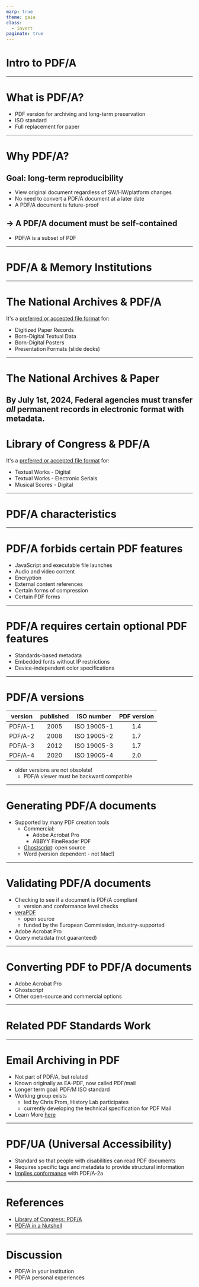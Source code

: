 ```yaml
---
marp: true
theme: gaia
class:
  - invert
paginate: true
---
```

<!-- _class: lead -->
# Intro to PDF/A
---
# What is PDF/A?
* PDF version for archiving and long-term preservation
* ISO standard
* Full replacement for paper
---
# Why PDF/A?
## Goal: long-term reproducibility
* View original document regardless of SW/HW/platform changes
* No need to convert a PDF/A document at a later date
* A PDF/A document is future-proof
## $\rightarrow$ A PDF/A document must be self-contained
* PDF/A is a subset of PDF
---
<!-- _class: lead -->
# PDF/A & Memory Institutions
---
# The National Archives & PDF/A
It's a [preferred or accepted file format](https://www.archives.gov/records-mgmt/policy/transfer-guidance-tables.html) for:
- Digitized Paper Records  
- Born-Digital Textual Data
- Born-Digital Posters
- Presentation Formats (slide decks)
---
# The National Archives & Paper
By July 1st, 2024, Federal agencies must transfer *all* permanent records in electronic format with metadata.
---
# Library of Congress & PDF/A
It's a [preferred or accepted file format](https://www.loc.gov/preservation/resources/rfs/TOC.html) for:
- Textual Works - Digital
- Textual Works - Electronic Serials
- Musical Scores - Digital
---
<!-- _class: lead -->
# PDF/A characteristics
---
# PDF/A forbids certain PDF features
* JavaScript and executable file launches
* Audio and video content
* Encryption
* External content references
* Certain forms of compression
* Certain PDF forms
---
# PDF/A requires certain optional PDF features
* Standards-based metadata
* Embedded fonts without IP restrictions
* Device-independent color specifications
---
# PDF/A versions
| version | published | ISO number | PDF version |
|---------|:---------:|------------|:-----------:|
| PDF/A-1 | 2005      | ISO 19005-1| 1.4         |
| PDF/A-2 | 2008      | ISO 19005-2| 1.7         |
| PDF/A-3 | 2012      | ISO 19005-3| 1.7         |
| PDF/A-4 | 2020      | ISO 19005-4| 2.0         |

* older versions are not obsolete!
    * PDF/A viewer must be backward compatible
---
# Generating PDF/A documents
* Supported by many PDF creation tools 
    * Commercial:
        * Adobe Acrobat Pro 
        * ABBYY FineReader PDF
    * [Ghostscript](https://www.ghostscript.com/index.html): open source
    * Word (version dependent - not Mac!)
---
# Validating PDF/A documents
* Checking to see if a document is PDF/A compliant
    * version and conformance level checks
* [veraPDF](https://verapdf.org/home/) 
    * open source
    * funded by the European Commission, industry-supported
* Adobe Acrobat Pro
* Query metadata (not guaranteed)
---
# Converting PDF to PDF/A documents
* Adobe Acrobat Pro
* Ghostscript
* Other open-source and commercial options
---
<!-- _class: lead -->
# Related PDF Standards Work
---
# Email Archiving in PDF
* Not part of PDF/A, but related
* Known originally as EA-PDF, now called PDF/mail
* Longer term goal: PDF/M ISO standard 
* Working group exists 
    * led by Chris Prom, History Lab participates
    * currently developing the technical specification for PDF Mail
* Learn More [here](https://pdfa.org/presentation/email-archiving-in-pdf/) 
---
# PDF/UA (Universal Accessibility)
* Standard so that people with disabilities can read PDF documents  
* Requires specific tags and metadata to provide structural information
* [Implies conformance](https://www.loc.gov/preservation/digital/formats/fdd/fdd000350.shtml) with PDF/A-2a 
---
# References
* [Library of Congress: PDF/A](https://www.loc.gov/preservation/digital/formats/fdd/fdd000318.shtml)
* [PDF/A in a Nutshell](https://pdfa.org/resource/pdfa-in-a-nutshell-2-0/)

---
# Discussion
* PDF/A in your institution
* PDF/A personal experiences
